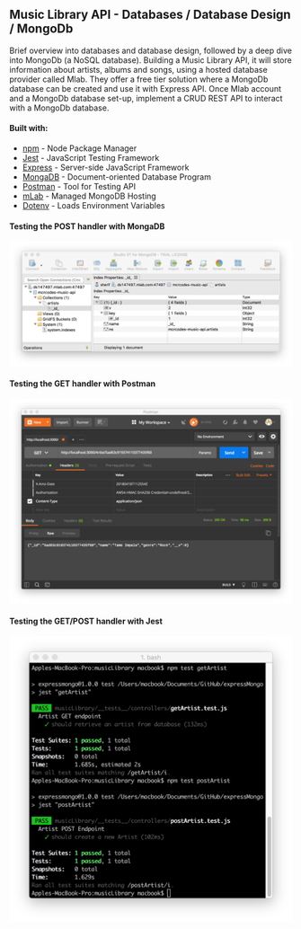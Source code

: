 ## Music Library API - Databases / Database Design / MongoDb
Brief overview into databases and database design, followed by a deep dive into MongoDb (a NoSQL database). Building a Music Library API, it will store information about artists, albums and songs, using a hosted database provider called Mlab. They offer a free tier solution where a MongoDb database can be created and use it with Express API. Once Mlab account and a MongoDb database set-up, implement a CRUD REST API to interact with a MongoDb database.

#### Built with:
* [npm](https://www.npmjs.com/) - Node Package Manager
* [Jest](https://facebook.github.io/jest/) - JavaScript Testing Framework
* [Express](https://expressjs.com/) - Server-side JavaScript Framework
* [MongaDB](https://www.mongodb.com/) - Document-oriented Database Program
* [Postman](https://www.getpostman.com/) - Tool for Testing API
* [mLab](https://mlab.com/) - Managed MongoDB Hosting
* [Dotenv](https://github.com/motdotla/dotenv) - Loads Environment Variables

#### Testing the POST handler with MongaDB
![MongoDB](./img/stepTwoMusicMongoDB.png)

#### Testing the GET handler with Postman
![PostmanTwo](./img/stepThreeMusicPostman2.png)

#### Testing the GET/POST handler with Jest
![JestFour](./img/stepFourTestingJest.png)

